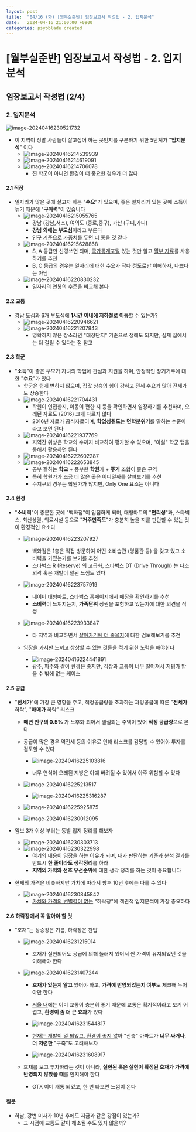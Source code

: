 ```yaml
---
layout: post
title:  "04/16 (화) [월부실준반] 임장보고서 작성법 - 2. 입지분석"
date:   2024-04-16 21:00:00 +0900
categories: psyoblade created
---
```


# [월부실준반] 임장보고서 작성법 - 2. 입지분석

## 임장보고서 작성법 (2/4)

### 2. 입지분석

![image-20240416230521732](/private/images/2024-04-16-siljun-day8/image-20240416230521732.png)

* 이 지역이 정말 사람들이 살고싶어 하는 곳인지를 구분하기 위한 5단계가 "**입지분석**" 이다
  * ![image-20240416214539939](/private/images/2024-04-16-siljun-day8/image-20240416214539939.png)
  * ![image-20240416214619091](/private/images/2024-04-16-siljun-day8/image-20240416214619091.png)
  * ![image-20240416214706078](/private/images/2024-04-16-siljun-day8/image-20240416214706078.png)
    * 찐 학군이 아니면 환경이 더 중요한 경우가 더 많다

#### 2.1 직장

* 일자리가 많은 곳에 살고자 하는 "**수요**"가 있으며, 좋은 일자리가 있는 곳에 소득이 높기 때문에 "**구매력**"이 있습니다
  * ![image-20240416215055765](/private/images/2024-04-16-siljun-day8/image-20240416215055765.png)
    * 강남 (강남,서초), 여의도 (종로,중구), 가산 (구디,가디)
    * **강남 외에는 부도심**이라고 부른다
    * <u>인구 기준으로 가중치를 두면 더 좋을 것</u> 같다
  * ![image-20240416215628868](/private/images/2024-04-16-siljun-day8/image-20240416215628868.png)
    * S, A 등급만 신경쓰면 되며, [국가통계포털](https://kosis.kr/statHtml/statHtml.do?orgId=629&tblId=DT_DBB0020&vw_cd=MT_OTITLE&list_id=210_210A_629_62902_D&scrId=&seqNo=&lang_mode=ko&obj_var_id=&itm_id=&conn_path=MT_OTITLE&path=%252FstatisticsList%252FstatisticsListIndex.do) 있는 것만 알고 [월부 자료](https://cafe.naver.com/wecando7/10765235)를 사용하기를 추천
    * B, C 등급의 경우는 일자리에 대한 수요가 작다 정도로만 이해하자, 나쁘다는 아님
  * ![image-20240416220830232](/private/images/2024-04-16-siljun-day8/image-20240416220830232.png)
    * 일자리의 연봉의 수준을 비교해 본다

#### 2.2 교통

* 강남 도심과 6개 부도심에 **1시간 이내에 지하철로 이동**할 수 있는가?
  * ![image-20240416220946621](/private/images/2024-04-16-siljun-day8/image-20240416220946621.png)
  * ![image-20240416221207843](/private/images/2024-04-16-siljun-day8/image-20240416221207843.png)
    * 명확하지 않은 장소라면 "대장단지" 기준으로 정해도 되지만, 실제 집에서는 더 걸릴 수 있다는 점 참고

#### 2.3 학군

* "**소득**"이 좋은 부모가 자녀의 학업에 관심과 지원을 하며, 안정적인 장기거주에 대한 "**수요**"가 있다
  * 학군은 쉽게 변하지 않으며, 집값 상승의 힘이 강하고 전세 수요가 많아 전세가도 상승한다
  * ![image-20240416221704431](/private/images/2024-04-16-siljun-day8/image-20240416221704431.png)
    * 학원이 인접한지, 이동이 편한 지 등을 확인하면서 임장하기를 추천하며, 오래된 자료도 (2016) 크게 다르지 않다
    * 2016년 자료가 공식자료이며, **학업성취도**는 **면학분위기**를 말하는 수준이라고 보면 된다
  * ![image-20240416221937769](/private/images/2024-04-16-siljun-day8/image-20240416221937769.png)
    * 지역간 위상은 학교의 수까지 비교하여 평가할 수 있으며, "아실" 학군 탭을 통해서 활용하면 된다
  * ![image-20240416222602287](/private/images/2024-04-16-siljun-day8/image-20240416222602287.png)
  * ![image-20240416222653845](/private/images/2024-04-16-siljun-day8/image-20240416222653845.png)
    * 공부 잘하는 **학교** + 풍부한 **학원**가 + **주거** 조합이 좋은 구역
    * 특히 학원가가 조금 더 많은 곳은 어디일까를 살펴보기를 추천
    * 수지구의 경우는 학원가가 많지만, Only One 요소는 아니다

#### 2.4 환경

* "**소비력**"이 충분한 곳에 "백화점"이 입점하게 되며, 대형마트의 "**편리성**"과, 스타벅스, 최신상권, 의료시설 등으로 "**거주만족도**"가 충분히 높을 지를 판단할 수 있는 것이 환경적인 요소다

  * ![image-20240416223207927](/private/images/2024-04-16-siljun-day8/image-20240416223207927.png)
    * 백화점은 1층은 직접 방문하여 어떤 소비습관 (명품관 등) 을 갖고 있고 소비력을 가졌는가를 보기를 추천
    * 스타벅스 R (Reserve) 의 고급화, 스타벅스 DT (Drive Through) 는 다소 외곽 혹은 개발이 덜된 느낌도 있다

  * ![image-20240416223757919](/private/images/2024-04-16-siljun-day8/image-20240416223757919.png)
    * 네이버 대형마트, 스타벅스 홈페이지에서 매장을 확인하기를 추천
    * **소비력**이 느껴지는지, **가족단위** 상권을 포함하고 있는지에 대한 의견을 작성

  * ![image-20240416223933847](/private/images/2024-04-16-siljun-day8/image-20240416223933847.png)
    * 타 지역과 비교하면서 <u>살아가기에 더 좋을지</u>에 대한 검토해보기를 추천
  * <u>임장을 가서만 느끼고 상상할 수 있는 것</u>들을 적기 위한 노력을 해야한다
    * ![image-20240416224441891](/private/images/2024-04-16-siljun-day8/image-20240416224441891.png)
    * 광주, 파주와 같이 환경은 좋지만, 직장과 교통이 너무 떨어져서 저평가 받을 수 밖에 없는 케이스

#### 2.5 공급

* "**전세가**"에 가장 큰 영향을 주고, 적정공급량을 초과하는 과잉공급에 따른 "**전세가** 하락", "**매매가** 하락" 리스크

  * **매년 인구의 0.5%** 가 노후화 되어서 멸실되는 주택이 있어 **적정 공급량**으로 본다

  * 공급이 많은 경우 역전세 등의 이유로 인해 리스크를 감당할 수 있어야 투자를 검토할 수 있다

    * ![image-20240416225103816](/private/images/2024-04-16-siljun-day8/image-20240416225103816.png)

    * 너무 연식이 오래된 지방은 아예 버려질 수 있어서 아주 위험할 수 있다

  * ![image-20240416225213517](/private/images/2024-04-16-siljun-day8/image-20240416225213517.png)
    * ![image-20240416225316287](/private/images/2024-04-16-siljun-day8/image-20240416225316287.png)
  * ![image-20240416225925875](/private/images/2024-04-16-siljun-day8/image-20240416225925875.png)
  * ![image-20240416230012095](/private/images/2024-04-16-siljun-day8/image-20240416230012095.png)

* 임보 3개 이상 부터는 동별 입지 정리를 해보자

  * ![image-20240416230303713](/private/images/2024-04-16-siljun-day8/image-20240416230303713.png)
  * ![image-20240416230322998](/private/images/2024-04-16-siljun-day8/image-20240416230322998.png)
    * 여기의 내용이 임장을 하는 이유가 되며, 내가 판단하는 기준과 분석 결과를 반드시 **한 줄이라도 생각정리**를 하라
    * **지역의 가치와 선호 우선순위**에 대한 생각 정리를 하는 것이 중요합니다

* 현재의 가격은 비슷하지만 가치에 따라서 향후 10년 후에는 다를 수 있다
  * ![image-20240416230845842](/private/images/2024-04-16-siljun-day8/image-20240416230845842.png)
    * <u>가치와 가격의 변별력이 없는</u> "하락장"에 객관적 입지분석이 가장 중요하다

#### 2.6 하락장에서 꼭 알아야 할 것

* "호재"는 상승장은 기름, 하락장은 찬밥

  * ![image-20240416231215014](/private/images/2024-04-16-siljun-day8/image-20240416231215014.png)

    * 호재가 실현되어도 공급에 의해 눌러져 있어서 싼 가격이 유지되었던 것을 이해해야 한다

  * ![image-20240416231407244](/private/images/2024-04-16-siljun-day8/image-20240416231407244.png)

    * **호재가 있는지 알고** 있어야 하고, **가격에 반영되었는지 여부**도 체크해 두어야만 한다
    * <u>서울 내</u>에는 이미 교통이 충분히 좋기 때문에 교통은 획기적이라고 보기 어렵고, **환경이 좀 더 큰 효과**가 있다

    * ![image-20240416231544817](/private/images/2024-04-16-siljun-day8/image-20240416231544817.png)
    * <u>현재는 개발이 덜 되었고, 환경이 좋지 않</u>아 "신축" 아파트가 **너무 싸거나**, 더 **저렴한** "구축"도 고려해보자

    * ![image-20240416231608917](/private/images/2024-04-16-siljun-day8/image-20240416231608917.png)

  * 호재를 보고 투자하라는 것이 아니라, **실현된 혹은 실현이 확정된 호재가 가격에 반영되지 않았을 때**를 인지해야 한다
    * GTX 이미 개통 되었고, 한 번 타보면 느낌이 온다

#### 질문

* 하남, 강변 미사가 10년 후에도 지금과 같은 강점이 있는가?
  * 그 시점에 교통도 같이 해소될 수도 있지 않을까?